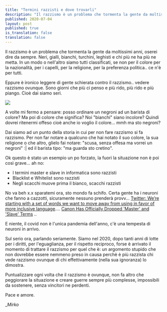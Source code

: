 ```yaml
---
title: "Termini razzisti e dove trovarli"
description: "Il razzismo è un problema che tormenta la gente da moltissimi anni, oserei dire da sempre. Neri, gialli, bianchi, turchini, leghisti e chi più ne ha più ne metta."
published: 2020-07-04
layout: post
published: true
is_translation: false
translation: false
---
```

Il razzismo è un problema che tormenta la gente da moltissimi anni, oserei dire da sempre. Neri, gialli, bianchi, turchini, leghisti e chi più ne ha più ne metta. In un modo o nell'altro siamo tutti classificati, se non per il colore per la nazionalità, per i capelli, per la religione, per la preferenza politica.. ce n'è per tutti.

Eppure è ironico leggere di gente schierata contro il razzismo.. vedere razzismo ovunque. Sono giorni che più ci penso e più rido, più rido e più piango. Cioè dai siamo seri.

![](https://media1.giphy.com/media/YWwYgeKquXKJq/giphy.gif?cid=ecf05e47726f659c5e9e226b65f1d952e4fc3fb029cb34b3&rid=giphy.gif)

A volte mi fermo a pensare: posso ordinare un negroni ad un barista di colore? Ma poi di colore che significa? Noi "bianchi" siano incolore? Quindi dovrei ritenermi offeso cioè anche io voglio il colore... mmh ma sto negroni?

Dai siamo ad un punto della storia in cui per non fare razzismo si fa razzismo. Per non far notare a qualcuno che hai notato il suo colore, la sua religione o che altro, glielo fai notare: "scusa, senza offesa ma vorrei un negroni" :| ed il barista tipo: "ma guarda sto cretino".

Ok questo è stato un esempio un po forzato, la fuori la situazione non è poi così grave... ah no:

*   I termini master e slave in informatica sono razzisti
*   Blacklist e Whitelist sono razzisti
*   Negli scacchi muove prima il bianco, scacchi razzisti

No va beh x.x sparatemi ora, sto mondo fa schifo. Certa gente ha i neuroni che fanno a cazzotti, sicuramente nessuno prenderà provv... [Twitter: We’re starting with a set of words we want to move away from using in favor of more inclusive language](https://twitter.com/TwitterEng/status/1278733305190342656?s=09).... [Canon Has Officially Dropped 'Master' and 'Slave' Terms](https://fstoppers.com/gear/canon-has-officially-dropped-master-and-slave-terms-497389) ..

E niente, il covid non è l'unica pandemia dell'anno, c'è una tempesta di neuroni in arrivo.

Sul serio ora, parlando seriamente. Siamo nel 2020, dopo tanti anni di lotte per i diritti, per l'eguaglianza, per il rispetto reciproco, forse è arrivato il momento di trattare il razzismo per quel che è: un argomento stupido che non dovrebbe essere nemmeno preso in causa perchè è più razzista chi vede razzismo ovunque di chi effettivamente (nella sua ignoranza) lo dimostra.

Puntualizzare ogni volta che il razzismo è ovunque, non fa altro che peggiorare la situazione e creare guerre sempre più complesse, impossibili da sostenere, senza vincitori ne perdenti.

Pace e amore.

__Mirko_